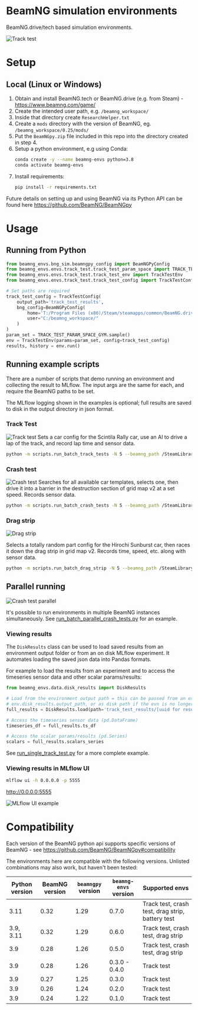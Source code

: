 # BeamNG simulation environments

BeamNG.drive/tech based simulation environments.

![Track test](images/readme_example.gif)

# Setup

## Local (Linux or Windows)

1. Obtain and install BeamNG.tech or BeamNG.drive (e.g. from Steam) - https://www.beamng.com/game/
2. Create the intended user path, e.g. ```/beamng_workspace/```
3. Inside that directory create ```ResearchHelper.txt```
4. Create a ```mods``` directory with the version of BeamNG, eg. ```/beamng_workspace/0.25/mods/```
5. Put the ```BeamNGpy.zip``` file included in this repo into the directory created in step 4.
6. Setup a python environment, e.g using Conda:
   ```bash
   conda create -y --name beamng-envs python=3.8
   conda activate beamng-envs
   ```
7. Install requirements:
   ```bash
   pip install -r requirements.txt
   ```

Future details on setting up and using BeamNG via its Python API can be found here https://github.com/BeamNG/BeamNGpy

# Usage

## Running from Python

````python
from beamng_envs.bng_sim.beamngpy_config import BeamNGPyConfig
from beamng_envs.envs.track_test.track_test_param_space import TRACK_TEST_PARAM_SPACE_GYM
from beamng_envs.envs.track_test.track_test_env import TrackTestEnv
from beamng_envs.envs.track_test.track_test_config import TrackTestConfig

# Set paths are required
track_test_config = TrackTestConfig(
    output_path='track_test_results',
    bng_config=BeamNGPyConfig(
        home='T:/Program Files (x86)/Steam/steamapps/common/BeamNG.drive',
        user="C:/beamng_workspace/"
    )
)
param_set = TRACK_TEST_PARAM_SPACE_GYM.sample()
env = TrackTestEnv(params=param_set, config=track_test_config)
results, history = env.run()
````

## Running example scripts

There are a number of scripts that demo running an environment and collecting the result to MLflow. The input args are the same for each, and require the BeamNG paths to be set.

The MLflow logging shown in the examples is optional; full results are saved to disk in the output directory in json format.

### Track Test
![Track test](images/readme_example.gif)
Sets a car config for the Scintila Rally car, use an AI to drive a lap of the track, and record lap time and sensor data.

```bash
python -m scripts.run_batch_track_tests -N 5 --beamng_path /SteamLibrary/steamapps/common/BeamNG.drive --beamng_user_path /beamng_workspace/
```

### Crash test
![Crash test](images/readme_crash_example.gif)
Searches for all available car templates, selects one, then drive it into a barrier in the destruction section of grid map v2 at a set speed. Records sensor data.

```bash
python -m scripts.run_batch_crash_tests -N 5 --beamng_path /SteamLibrary/steamapps/common/BeamNG.drive --beamng_user_path /beamng_workspace/
```

### Drag strip
![Drag strip](images/readme_drag_example.gif)

Selects a totally random part config for the Hirochi Sunburst car, then races it down the drag strip in grid map v2. Records time, speed, etc. along with sensor data.

```bash
python -m scripts.run_batch_drag_strip -N 5 --beamng_path /SteamLibrary/steamapps/common/BeamNG.drive --beamng_user_path /beamng_workspace/
```


## Parallel running
![Crash test parallel](images/readme_parallel_example.gif)

It's possible to run environments in multiple BeamNG instances simultaneously. See [run_batch_parallel_crash_tests.py](scripts/run_batch_parallel_crash_tests.py) for an example.



### Viewing results
The `DiskResults` class can be used to load saved results from an environment output folder or from an on disk MLflow experiment. It automates loading the saved json data into Pandas formats.

For example to load the results from an experiment and to access the timeseries sensor data and other scalar params/results:
```python
from beamng_envs.data.disk_results import DiskResults

# Load from the environment output path = this can be passed from an existing env directly, using
# env.disk_results.output_path, or as disk path if the evn is no longer in memory.
full_results = DiskResults.load(path='track_test_results/[uuid for result]')

# Access the timeseries sensor data (pd.DataFrame)
timeseries_df = full_results.ts_df

# Access the scalar params/results (pd.Series)
scalars = full_results.scalars_series
```
See [run_single_track_test.py](scripts/run_single_track_test.py) for a more complete example.

### Viewing results in MLflow UI

```bash
mlflow ui -h 0.0.0.0 -p 5555
```

http://0.0.0.0:5555

![MLflow UI example](images/mlflow_example.png)

# Compatibility

Each version of the BeamNG python api supports specific versions of BeamNG -
see https://github.com/BeamNG/BeamNGpy#compatibility

The environments here are compatible with the following versions. Unlisted combinations may also work, but haven't been tested:

| Python version | BeamNG version | `beamngpy` version | `beamng-envs` version | Supported envs                                    |
|----------------|----------------|--------------------|-----------------------|---------------------------------------------------|
| 3.11           | 0.32           | 1.29               | 0.7.0                 | Track test, crash test, drag strip, battery test  |
| 3.9, 3.11      | 0.32           | 1.29               | 0.6.0                 | Track test, crash test, drag strip                |
| 3.9            | 0.28           | 1.26               | 0.5.0                 | Track test, crash test, drag strip                |
| 3.9            | 0.28           | 1.26               | 0.3.0 - 0.4.0         | Track test                                        |
| 3.9            | 0.27           | 1.25               | 0.3.0                 | Track test                                        |
| 3.9            | 0.26           | 1.24               | 0.2.0                 | Track test                                        |
| 3.9            | 0.24           | 1.22               | 0.1.0                 | Track test                                        |
